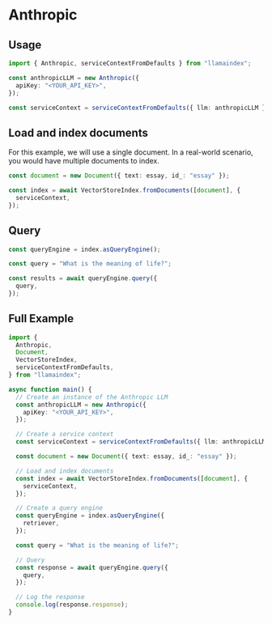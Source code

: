 # Anthropic

## Usage

```ts
import { Anthropic, serviceContextFromDefaults } from "llamaindex";

const anthropicLLM = new Anthropic({
  apiKey: "<YOUR_API_KEY>",
});

const serviceContext = serviceContextFromDefaults({ llm: anthropicLLM });
```

## Load and index documents

For this example, we will use a single document. In a real-world scenario, you would have multiple documents to index.

```ts
const document = new Document({ text: essay, id_: "essay" });

const index = await VectorStoreIndex.fromDocuments([document], {
  serviceContext,
});
```

## Query

```ts
const queryEngine = index.asQueryEngine();

const query = "What is the meaning of life?";

const results = await queryEngine.query({
  query,
});
```

## Full Example

```ts
import {
  Anthropic,
  Document,
  VectorStoreIndex,
  serviceContextFromDefaults,
} from "llamaindex";

async function main() {
  // Create an instance of the Anthropic LLM
  const anthropicLLM = new Anthropic({
    apiKey: "<YOUR_API_KEY>",
  });

  // Create a service context
  const serviceContext = serviceContextFromDefaults({ llm: anthropicLLM });

  const document = new Document({ text: essay, id_: "essay" });

  // Load and index documents
  const index = await VectorStoreIndex.fromDocuments([document], {
    serviceContext,
  });

  // Create a query engine
  const queryEngine = index.asQueryEngine({
    retriever,
  });

  const query = "What is the meaning of life?";

  // Query
  const response = await queryEngine.query({
    query,
  });

  // Log the response
  console.log(response.response);
}
```
